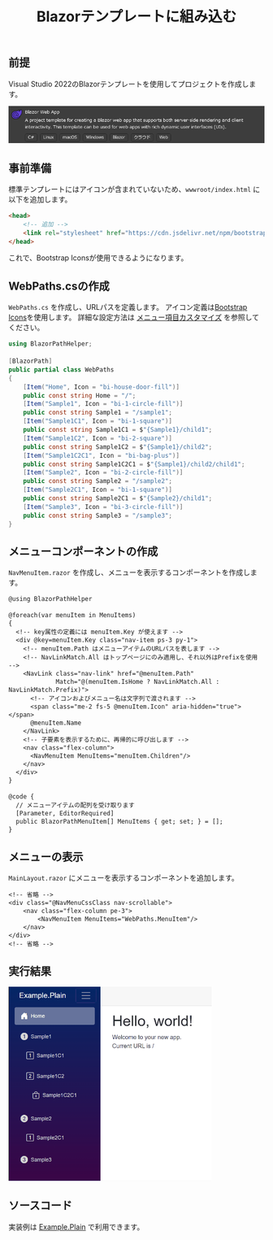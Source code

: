 ﻿---
title: Blazorテンプレートに組み込む
---

## 前提

Visual Studio 2022のBlazorテンプレートを使用してプロジェクトを作成します。

![](../../../../assets/blazor-template.png)

## 事前準備

標準テンプレートにはアイコンが含まれていないため、`wwwroot/index.html` に以下を追加します。

```html
<head>
    <!-- 追加 -->
    <link rel="stylesheet" href="https://cdn.jsdelivr.net/npm/bootstrap-icons@1.11.3/font/bootstrap-icons.min.css">
</head>
```

これで、Bootstrap Iconsが使用できるようになります。

## WebPaths.csの作成

`WebPaths.cs` を作成し、URLパスを定義します。
アイコン定義は[Bootstrap Icons](https://icons.getbootstrap.com/)を使用します。
詳細な設定方法は [メニュー項目カスタマイズ](../MenuCustomization.md) を参照してください。

```csharp title="WebPaths.cs"
using BlazorPathHelper;

[BlazorPath]
public partial class WebPaths
{
    [Item("Home", Icon = "bi-house-door-fill")]
    public const string Home = "/";
    [Item("Sample1", Icon = "bi-1-circle-fill")]
    public const string Sample1 = "/sample1";
    [Item("Sample1C1", Icon = "bi-1-square")]
    public const string Sample1C1 = $"{Sample1}/child1";
    [Item("Sample1C2", Icon = "bi-2-square")]
    public const string Sample1C2 = $"{Sample1}/child2";
    [Item("Sample1C2C1", Icon = "bi-bag-plus")]
    public const string Sample1C2C1 = $"{Sample1}/child2/child1";
    [Item("Sample2", Icon = "bi-2-circle-fill")]
    public const string Sample2 = "/sample2";
    [Item("Sample2C1", Icon = "bi-1-square")]
    public const string Sample2C1 = $"{Sample2}/child1";
    [Item("Sample3", Icon = "bi-3-circle-fill")]
    public const string Sample3 = "/sample3";
}
```

## メニューコンポーネントの作成

`NavMenuItem.razor` を作成し、メニューを表示するコンポーネントを作成します。

```razor title="NavMenuItem.razor"
@using BlazorPathHelper

@foreach(var menuItem in MenuItems)
{
  <!-- key属性の定義には menuItem.Key が使えます -->
  <div @key=menuItem.Key class="nav-item ps-3 py-1">
    <!-- menuItem.Path はメニューアイテムのURLパスを表します -->
    <!-- NavLinkMatch.All はトップページにのみ適用し、それ以外はPrefixを使用 -->
    <NavLink class="nav-link" href="@menuItem.Path"
             Match="@(menuItem.IsHome ? NavLinkMatch.All : NavLinkMatch.Prefix)">
      <!-- アイコンおよびメニュー名は文字列で渡されます -->
      <span class="me-2 fs-5 @menuItem.Icon" aria-hidden="true"></span>
      @menuItem.Name
    </NavLink>
    <!-- 子要素を表示するために、再帰的に呼び出します -->
    <nav class="flex-column">
      <NavMenuItem MenuItems="menuItem.Children"/>
    </nav>
  </div>
}

@code {
  // メニューアイテムの配列を受け取ります
  [Parameter, EditorRequired]
  public BlazorPathMenuItem[] MenuItems { get; set; } = [];
}
```

## メニューの表示

`MainLayout.razor` にメニューを表示するコンポーネントを追加します。

```razor title="MainLayout.razor"
<!-- 省略 -->
<div class="@NavMenuCssClass nav-scrollable">
    <nav class="flex-column pe-3">
        <NavMenuItem MenuItems="WebPaths.MenuItem"/>
    </nav>
</div>
<!-- 省略 -->
```

## 実行結果

<img src="../../../../assets/sample-plain.gif" style="width:400px;">


## ソースコード
実装例は [Example.Plain](https://github.com/arika0093/BlazorPathHelper/tree/main/examples/Example.Plain/) で利用できます。
